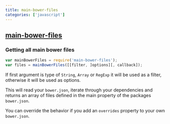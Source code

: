```yaml
---
title: main-bower-files
categories: ['javascript']
---
```

## [main-bower-files](https://github.com/ck86/main-bower-files)

### Getting all main bower files


```javascript
var mainBowerFiles = require('main-bower-files');
var files = mainBowerFiles([[filter, ]options][, callback]);
```

If first argument is type of `String`, `Array` or `RegExp` it will be used as a filter, otherwise it will be used as options.

This will read your `bower.json`, iterate through your dependencies and returns an array of files defined in the main property of the packages `bower.json`.

You can override the behavior if you add an `overrides` property to your own `bower.json`.
